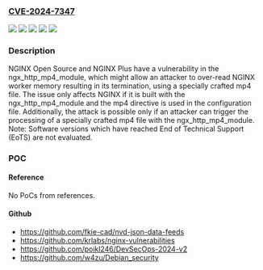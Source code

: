 ### [CVE-2024-7347](https://cve.mitre.org/cgi-bin/cvename.cgi?name=CVE-2024-7347)
![](https://img.shields.io/static/v1?label=Product&message=NGINX%20Open%20Source&color=blue)
![](https://img.shields.io/static/v1?label=Product&message=NGINX%20Plus&color=blue)
![](https://img.shields.io/static/v1?label=Version&message=1.5.13%20&color=brightgreen)
![](https://img.shields.io/static/v1?label=Version&message=R4%20&color=brightgreen)
![](https://img.shields.io/static/v1?label=Vulnerability&message=CWE-126%3A%20Buffer%20Over-read&color=brightgreen)

### Description

NGINX Open Source and NGINX Plus have a vulnerability in the ngx_http_mp4_module, which might allow an attacker to over-read NGINX worker memory resulting in its termination, using a specially crafted mp4 file. The issue only affects NGINX if it is built with the ngx_http_mp4_module and the mp4 directive is used in the configuration file. Additionally, the attack is possible only if an attacker can trigger the processing of a specially crafted mp4 file with the ngx_http_mp4_module.  Note: Software versions which have reached End of Technical Support (EoTS) are not evaluated.

### POC

#### Reference
No PoCs from references.

#### Github
- https://github.com/fkie-cad/nvd-json-data-feeds
- https://github.com/krlabs/nginx-vulnerabilities
- https://github.com/poikl246/DevSecOps-2024-v2
- https://github.com/w4zu/Debian_security

